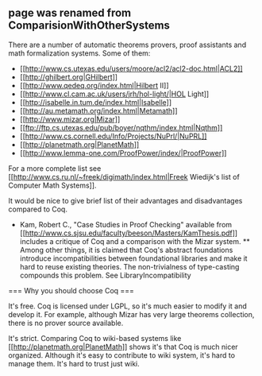 ## page was renamed from ComparisionWithOtherSystems
There are a number of automatic theorems provers, proof assistants and math formalization systems. Some of them:

 * [[http://www.cs.utexas.edu/users/moore/acl2/acl2-doc.html|ACL2]]
 * [[http://ghilbert.org|GHilbert]]
 * [[http://www.qedeq.org/index.html|Hilbert II]]
 * [[http://www.cl.cam.ac.uk/users/jrh/hol-light/|HOL Light]]
 * [[http://isabelle.in.tum.de/index.html|Isabelle]]
 * [[http://au.metamath.org/index.html|Metamath]]
 * [[http://www.mizar.org|Mizar]]
 * [[ftp://ftp.cs.utexas.edu/pub/boyer/nqthm/index.html|Nqthm]]
 * [[http://www.cs.cornell.edu/Info/Projects/NuPrl/|NuPRL]]
 * [[http://planetmath.org|PlanetMath]]
 * [[http://www.lemma-one.com/ProofPower/index/|ProofPower]]

For a more complete list see [[http://www.cs.ru.nl/~freek/digimath/index.html|Freek Wiedijk's list of Computer Math Systems]]. 

It would be nice to give brief list of their advantages and disadvantages compared to Coq. 

* Kam, Robert C., "Case Studies in Proof Checking" available from [[http://www.cs.sjsu.edu/faculty/beeson/Masters/KamThesis.pdf]] includes a critique of Coq and a comparison with the Mizar system.
** Among other things, it is claimed that Coq's abstract foundations introduce incompatibilities between foundational libraries and make it hard to reuse existing theories.  The non-trivialness of type-casting compounds this problem.  See LibraryIncompatibility

=== Why you should choose Coq ===

It's free. Coq is licensed under LGPL,  so it's much easier to modify it and develop it. For example, although Mizar has very large theorems collection, there is no prover source available.

It's strict. Comparing Coq to wiki-based systems like [[http://planetmath.org|PlanetMath]] shows it's that Coq is much nicer organized. Although it's easy to contribute to wiki system, it's hard to manage them. It's hard to trust just wiki.
